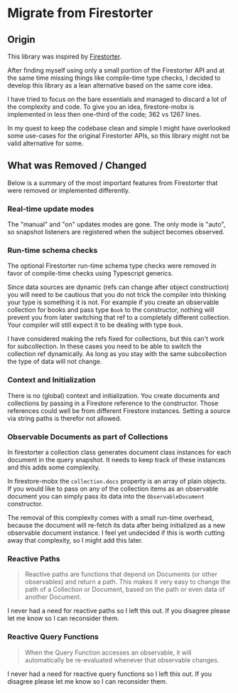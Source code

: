# Migrate from Firestorter

## Origin

This library was inspired by
[Firestorter](https://github.com/IjzerenHein/firestorter).

After finding myself using only a small portion of the Firestorter API and at
the same time missing things like compile-time type checks, I decided to develop
this library as a lean alternative based on the same core idea.

I have tried to focus on the bare essentials and managed to discard a lot of the
complexity and code. To give you an idea, firestore-mobx is implemented in less
then one-third of the code; 362 vs 1267 lines.

In my quest to keep the codebase clean and simple I might have overlooked some
use-cases for the original Firestorter APIs, so this library might not be valid
alternative for some.

## What was Removed / Changed

Below is a summary of the most important features from Firestorter that were
removed or implemented differently.

### Real-time update modes

The "manual" and "on" updates modes are gone. The only mode is "auto", so
snapshot listeners are registered when the subject becomes observed.

### Run-time schema checks

The optional Firestorter run-time schema type checks were removed in favor of
compile-time checks using Typescript generics.

Since data sources are dynamic (refs can change after object construction) you
will need to be cautious that you do not trick the compiler into thinking your
type is something it is not. For example if you create an observable collection
for books and pass type `Book` to the constructor, nothing will prevent you from
later switching that ref to a completely different collection. Your compiler
will still expect it to be dealing with type `Book`.

I have considered making the refs fixed for collections, but this can't work for
subcollection. In these cases you need to be able to switch the collection ref
dynamically. As long as you stay with the same subcollection the type of data
will not change.

### Context and Initialization

There is no (global) context and initialization. You create documents and
collections by passing in a Firestore reference to the constructor. Those
references could well be from different Firestore instances. Setting a source
via string paths is therefor not allowed.

### Observable Documents as part of Collections

In firestorter a collection class generates document class instances for each
document in the query snapshot. It needs to keep track of these instances and
this adds some complexity.

In firestore-mobx the `collection.docs` property is an array of plain objects.
If you would like to pass on any of the collection items as an observable
document you can simply pass its data into the `ObservableDocument` constructor.

The removal of this complexity comes with a small run-time overhead, because the
document will re-fetch its data after being initialized as a new observable
document instance. I feel yet undecided if this is worth cutting away that
complexity, so I might add this later.

### Reactive Paths

> Reactive paths are functions that depend on Documents (or other observables)
> and return a path. This makes it very easy to change the path of a Collection
> or Document, based on the path or even data of another Document.

I never had a need for reactive paths so I left this out. If you disagree please
let me know so I can reconsider them.

### Reactive Query Functions

> When the Query Function accesses an observable, it will automatically be
> re-evaluated whenever that observable changes.

I never had a need for reactive query functions so I left this out. If you
disagree please let me know so I can reconsider them.

